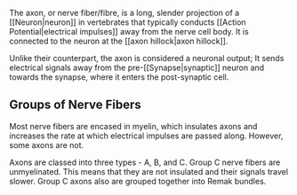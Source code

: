 The axon, or nerve fiber/fibre, is a long, slender projection of a [[Neuron|neuron]] in vertebrates that typically conducts [[Action Potential|electrical impulses]] away from the nerve cell body. It is connected to the neuron at the [[axon hillock|axon hillock]].

Unlike their counterpart, the axon is considered a neuronal output; It sends electrical signals away from the pre-[[Synapse|synaptic]] neuron and towards the synapse, where it enters the post-synaptic cell.

## Groups of Nerve Fibers

Most nerve fibers are encased in myelin, which insulates axons and increases the rate at which electrical impulses are passed along. However, some axons are not.

Axons are classed into three types - A, B, and C. Group C nerve fibers are unmyelinated. This means that they are not insulated and their signals travel slower. Group C axons also are grouped together into Remak bundles.